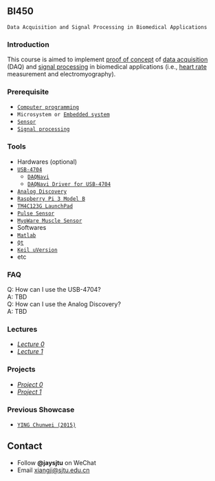 ## BI450
`Data Acquisition and Signal Processing in Biomedical Applications`
### Introduction
This course is aimed to implement [proof of concept](https://en.wikipedia.org/wiki/Proof_of_concept) of [data acquisition](https://en.wikipedia.org/wiki/Data_acquisition) (DAQ) and [signal processing](https://en.wikipedia.org/wiki/Signal_processing) in biomedical applications (i.e., [heart rate](https://en.wikipedia.org/wiki/Heart_rate) measurement and electromyography).
### Prerequisite
* [`Computer programming`](https://en.wikipedia.org/wiki/Computer_programming)
* `Microsystem or `[`Embedded system`](https://en.wikipedia.org/wiki/Embedded_system)
* [`Sensor`](https://en.wikipedia.org/wiki/Sensor)
* [`Signal processing`](https://en.wikipedia.org/wiki/Signal_processing)  

### Tools
* Hardwares (optional)
 * [`USB-4704`](http://www.advantech.com.cn/products/1-2mlkno/usb-4704/mod_4d0800cc-f6fd-402a-9782-24cd0ffdaf42)
    * [`DAQNavi`](http://support.advantech.com/Support/DownloadSRDetail_New.aspx?SR_ID=1-13L33UP&Doc_Source=Download)
    * [`DAQNavi Driver for USB-4704`](http://support.advantech.com/Support/DownloadSRDetail_New.aspx?SR_ID=1-IM07EN&Doc_Source=Download)
 * [`Analog Discovery`](https://reference.digilentinc.com/reference/instrumentation/analog-discovery/start?redirect=1id=analog_discovery/analog_discovery)
 * [`Raspberry Pi 3 Model B`](https://www.raspberrypi.org/products/raspberry-pi-3-model-b/)
 * [`TM4C123G LaunchPad`](http://www.ti.com/tool/ek-tm4c123gxl)
 * [`Pulse Sensor`](http://pulsesensor.com/)
 * [`MyoWare Muscle Sensor`](http://www.advancertechnologies.com/p/myoware.html)
* Softwares
 * [`Matlab`](https://en.wikipedia.org/wiki/MATLAB)
 * [`Qt`](http://www.qt.io/)
 * [`Keil uVersion`](http://www.keil.com/download/product/)
 * etc

### FAQ
Q: How can I use the USB-4704?  
A: TBD  
Q: How can I use the Analog Discovery?  
A: TBD  

### Lectures
* [*Lecture 0*](https://github.com/SJTUCourse/BI450/blob/master/Lectures/2016%20Fall/Lecture%200.ppt)
* [*Lecture 1*](https://github.com/SJTUCourse/BI450/blob/master/Lectures/2016%20Fall/Lecture%201/Lecture%201.ppt)

### Projects
* [*Project 0*](https://github.com/SJTUCourse/BI450/blob/master/Projects/2016%20Fall/Project%200.pdf)
* [*Project 1*](https://github.com/SJTUCourse/BI450/blob/master/Projects/2016%20Fall/Project%201.pdf)

### Previous Showcase
* [`YING Chunwei (2015)`](http://v.youku.com/v_show/id_XMTM3NDI3NjA4OA==.html?from=s1.8-1-1.2)

## Contact
* Follow **@jaysjtu** on WeChat
* Email [xiangji@sjtu.edu.cn](mailto:xiangji@sjtu.edu.cn)
